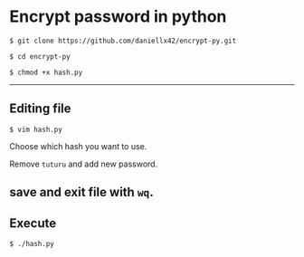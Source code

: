 # Encrypt password in python
```
$ git clone https://github.com/daniellx42/encrypt-py.git

$ cd encrypt-py

$ chmod +x hash.py
```
---
## Editing file
```
$ vim hash.py
```
Choose which hash you want to use.

Remove `tuturu` and add new password.

save and exit file with `wq`.
---
## Execute 
```
$ ./hash.py
```

